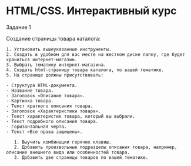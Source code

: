 # HTML/CSS. Интерактивный курс

Задание 1

Создание страницы товара каталога:

    1. Установить вышеуказанные инструменты.
    2. Создать в удобном для вас месте на жестком диске папку, где будет храниться интернет-магазин.
    3. Выбрать тематику интернет-магазина.
    4. Создать html-страницу товара каталога, по вашей тематике.
    5. На странице должны присутствовать:

    - Структура HTML-документа. 
    - Название товара. 
    - Заголовок «Описание товара». 
    - Картинка товара. 
    - Текст краткого описания товара. 
    - Заголовок «Характеристики товара». 
    - Текст характеристик товара, который вы выбрали. 
    - Текст подробного описания товара. 
    - Горизонтальная черта.
    - Текст «Все права защищены».

       1. Выучить комбинации горячих клавиш.
       2. Добавить произвольные подразделы описания товара, например, описание внешнего вида или особенностей товара.
       3. Добавить две страницы товаров по вашей тематике.
